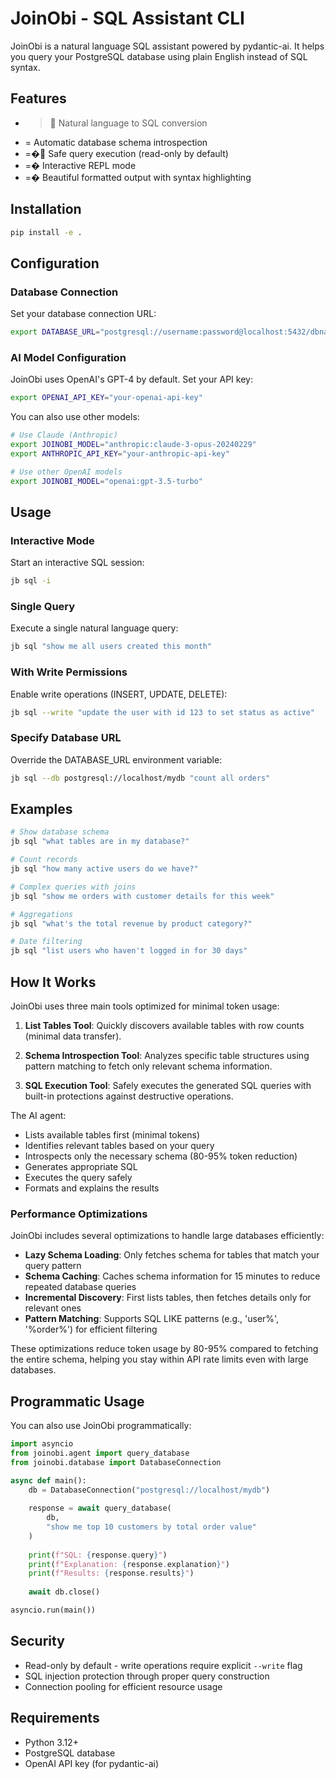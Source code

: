 # JoinObi - SQL Assistant CLI

JoinObi is a natural language SQL assistant powered by pydantic-ai. It helps you query your PostgreSQL database using plain English instead of SQL syntax.

## Features

- > Natural language to SQL conversion
- = Automatic database schema introspection
- =� Safe query execution (read-only by default)
- =� Interactive REPL mode
- =� Beautiful formatted output with syntax highlighting

## Installation

```bash
pip install -e .
```

## Configuration

### Database Connection

Set your database connection URL:

```bash
export DATABASE_URL="postgresql://username:password@localhost:5432/dbname"
```

### AI Model Configuration

JoinObi uses OpenAI's GPT-4 by default. Set your API key:

```bash
export OPENAI_API_KEY="your-openai-api-key"
```

You can also use other models:

```bash
# Use Claude (Anthropic)
export JOINOBI_MODEL="anthropic:claude-3-opus-20240229"
export ANTHROPIC_API_KEY="your-anthropic-api-key"

# Use other OpenAI models
export JOINOBI_MODEL="openai:gpt-3.5-turbo"
```

## Usage

### Interactive Mode

Start an interactive SQL session:

```bash
jb sql -i
```

### Single Query

Execute a single natural language query:

```bash
jb sql "show me all users created this month"
```

### With Write Permissions

Enable write operations (INSERT, UPDATE, DELETE):

```bash
jb sql --write "update the user with id 123 to set status as active"
```

### Specify Database URL

Override the DATABASE_URL environment variable:

```bash
jb sql --db postgresql://localhost/mydb "count all orders"
```

## Examples

```bash
# Show database schema
jb sql "what tables are in my database?"

# Count records
jb sql "how many active users do we have?"

# Complex queries with joins
jb sql "show me orders with customer details for this week"

# Aggregations
jb sql "what's the total revenue by product category?"

# Date filtering
jb sql "list users who haven't logged in for 30 days"
```

## How It Works

JoinObi uses three main tools optimized for minimal token usage:

1. **List Tables Tool**: Quickly discovers available tables with row counts (minimal data transfer).

2. **Schema Introspection Tool**: Analyzes specific table structures using pattern matching to fetch only relevant schema information.

3. **SQL Execution Tool**: Safely executes the generated SQL queries with built-in protections against destructive operations.

The AI agent:
- Lists available tables first (minimal tokens)
- Identifies relevant tables based on your query
- Introspects only the necessary schema (80-95% token reduction)
- Generates appropriate SQL
- Executes the query safely
- Formats and explains the results

### Performance Optimizations

JoinObi includes several optimizations to handle large databases efficiently:

- **Lazy Schema Loading**: Only fetches schema for tables that match your query pattern
- **Schema Caching**: Caches schema information for 15 minutes to reduce repeated database queries
- **Incremental Discovery**: First lists tables, then fetches details only for relevant ones
- **Pattern Matching**: Supports SQL LIKE patterns (e.g., 'user%', '%order%') for efficient filtering

These optimizations reduce token usage by 80-95% compared to fetching the entire schema, helping you stay within API rate limits even with large databases.

## Programmatic Usage

You can also use JoinObi programmatically:

```python
import asyncio
from joinobi.agent import query_database
from joinobi.database import DatabaseConnection

async def main():
    db = DatabaseConnection("postgresql://localhost/mydb")
    
    response = await query_database(
        db, 
        "show me top 10 customers by total order value"
    )
    
    print(f"SQL: {response.query}")
    print(f"Explanation: {response.explanation}")
    print(f"Results: {response.results}")
    
    await db.close()

asyncio.run(main())
```

## Security

- Read-only by default - write operations require explicit `--write` flag
- SQL injection protection through proper query construction
- Connection pooling for efficient resource usage

## Requirements

- Python 3.12+
- PostgreSQL database
- OpenAI API key (for pydantic-ai)